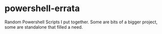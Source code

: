# powershell-errata
Random Powershell Scripts I put together. Some are bits of a bigger project, some are standalone that filled a need.
